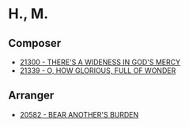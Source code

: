 # H., M.

## Composer

- [21300 - THERE'S A WIDENESS IN GOD'S MERCY](/hymns/21300.md)
- [21339 - O, HOW GLORIOUS, FULL OF WONDER](/hymns/21339.md)

## Arranger

- [20582 - BEAR ANOTHER'S BURDEN](/hymns/20582.md)

